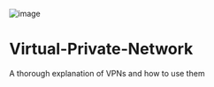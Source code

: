 ![image](https://github.com/Fernandez109/Virtual-Private-Network/assets/135365915/d3d13a3b-caf4-4fa7-b917-2c80bb0a8056)


# Virtual-Private-Network

A thorough explanation of VPNs and how to use them
